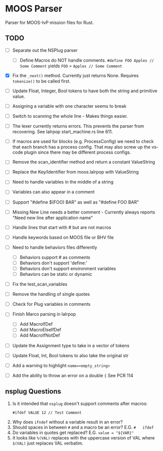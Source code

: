 # MOOS Parser

Parser for MOOS-IvP mission files for Rust.

## TODO
- [ ] Separate out the NSPlug parser
  - [ ] Define Macros do NOT handle comments. `#define FOO Apples // Some Comment` yields `FOO` = `Apples // Some Comment`
- [x] Fix the `_next()` method. Currently just returns None. Requires
      `tokenize()` to be called first.
- [ ] Update Float, Integer, Bool tokens to have both the string and primitive
      value.
- [ ] Assigning a variable with one character seems to break
- [ ] Switch to scanning the whole line - Makes things easier.
- [ ] The lexer currently returns errors. This prevents the parser from recovering. See
      lalrpop start_machine.rs line 611.
- [ ] If macros are used for blocks (e.g. ProcessConfig) we need to check
      that each branch has a process config. That may also screw up the
      vs-code plugin since there may be different process configs.
- [ ] Remove the scan_identifier method and return a constant ValueString
- [ ] Replace the Key/Identifier from moos.lalrpop with ValueString
- [ ] Need to handle variables in the middle of a string
- [ ] Variables can also appear in a comment
- [ ] Support "#define $(FOO) BAR" as well as "#define FOO BAR"
- [ ] Missing New Line needs a better comment - Currently always reports "Need new line after application name"
- [ ] Handle lines that start with # but are not macros
- [ ] Handle keywords based on MOOS file or BHV file
- [ ] Need to handle behaviors files differently
  - [ ] Behaviors support # as comments
  - [ ] Behaviors don't support 'define:'
  - [ ] Behaviors don't support environment variables
  - [ ] Behaviors can be static or dynamic 
- [ ] Fix the test_scan_variables
- [ ] Remove the handling of single quotes
- [ ] Check for Plug variables in comments
- [ ] Finish Marco parsing in lalrpop
  - [ ] Add MacroIfDef
  - [ ] Add MacroElseIfDef
  - [ ] Add MacroIfNotDef
- [ ] Update the Assignment type to take in a vector of tokens
- [ ] Update Float, Int, Bool tokens to also take the original str
- [ ] Add a warning to highlight `name=<empty_string>`
- [ ] Add the ability to throw an error on a double `{` See PCR 114


## nsplug Questions

1. Is it intended that `nsplug` doesn't support comments after macros:
      ```text
      #ifdef VALUE 12 // Test Comment
      ```
1. Why does `ifndef` without a variable result in an error?
1. Should spaces in between `#` and a macro be an error? E.G. `#   ifdef`
1. Do variables in quotes get replaced? E.G. `value = "${VAR}"`
1. It looks like `%(VAL)` replaces with the uppercase version of VAL where `$(VAL)`
   just replaces VAL verbatim.
